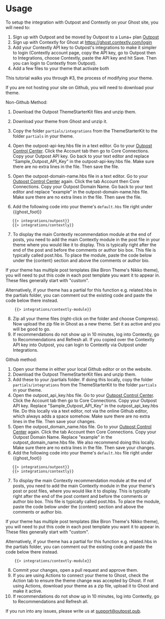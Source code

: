 # Usage

To setup the integration with Outpost and Contextly on your Ghost site, you will need to:
1) Sign up with Outpost and be moved by Outpost to a Luna+ plan [Outpost](https://admin.outpost.pub)
2) Sign up with Contextly for Ghost at https://ghost.contextly.com/login
3) Add your Contextly API key to Outpost's integrations to make it simpler to login (Contextly account page, copy the API key, go to Outpost then to Integrations, choose Contextly, paste the API key and hit Save. Then you can login to Contextly from Outpost).
4) Add a few files to your theme that activate both

This tutorial walks you through #3, the process of modifying your theme.

If you are not hosting your site on Github, you will need to download your theme.

Non-Github Method:

1. Download the Outpost ThemeStarterKit files and unzip them.

2. Download your theme from Ghost and unzip it.

3. Copy the folder `partials/integrations` from the ThemeStarterKit to the folder `partials` in your theme.

4. Open the outpost-api-key.hbs file in a text editor. Go to your [Outpost Control Center](https://admin.outpost.pub). Click the Account tab then go to Core Connections. Copy your Outpost API key. Go back to your text editor and replace "Sample_Outpost_API_Key" in the outpost-api-key.hbs file. Make sure there are no extra lines in the file. Then save the file.

5. Open the outpost-domain-name.hbs file in a text editor. Go to your [Outpost Control Center](https://admin.outpost.pub) again. Click the tab Account then Core Connections. Copy your Outpost Domain Name. Go back to your text editor and replace "example" in the outpost-domain-name.hbs file. Make sure there are no extra lines in the file. Then save the file.

6. Add the following code into your theme's `default.hbs` file right under {{ghost_foot}}

```
   {{> integrations/outpost}}
   {{> integrations/contextly}}
``` 

7. To display the main Contextly recommendation module at the end of posts, you need to add the main Contextly module in the post file in your theme where you would like it to display. This is typically right after the end of the post and before the comments or author bio box. This file is typically called post.hbs. To place the module, paste the code below under the {content} section and above the comments or author bio. 

If your theme has multiple post templates (like Biron Theme's Nikko theme), you will need to put this code in each post template you want it to appear in. These files generally start with "custom".

Alternatively, if your theme has a partial for this function e.g. related.hbs in the partials folder, you can comment out the existing code and paste the code below there instead.

```
    {{> integrations/contextly-module}}
```

8. Zip all your theme files (right-click on the folder and choose Compress). Now upload the zip file in Ghost as a new theme. Set it as active and you will be good to go.
9. If recommendations do not show up in 10 minutes, log into Contextly, go to Recommendations and Refresh all. If you copied over the Contextly API key into Outpost, you can login to Contextly via Outpost under Integrations.

Github method:

1. Open your theme in either your local Github editor or on the website.
2. Download the Outpost ThemeStarterKit files and unzip them.
3. Add these to your /partials folder. If doing this locally, copy the folder `partials/integrations` from the ThemeStarterKit to the folder `partials` in your theme.
4. Open the outpost_api_key.hbs file. Go to your <a href="https://admin.outpost.pub">Outpost Control Center</a>. Click the Account tab then go to Core Connections. Copy your Outpost API key. Replace "Sample_Outpost_API_Key" in the outpost_api_key.hbs file. Do this locally via a text editor, not via the online Github editor, which always adds a space somehow. Make sure there are no extra lines in the file. Then save your changes.
5. Open the outpost_domain_name.hbs file. Go to your <a href="https://admin.outpost.pub">Outpost Control Center</a> again. Click the tab Account then Core Connections. Copy your Outpost Domain Name. Replace "example" in the outpost_domain_name.hbs file. We also recommend doing this locally. Make sure there are no extra lines in the file. Then save your changes.
6. Add the following code into your theme's `default.hbs` file right under {{ghost_foot}}

```
   {{> integrations/outpost}}
   {{> integrations/contextly}}
``` 

7. To display the main Contextly recommendation module at the end of posts, you need to add the main Contextly module in the your theme's post or post files, where you would like it to display. This is typically right after the end of the post content and before the comments or author bio box. This file is typically called post.hbs. To place the module, paste the code below under the {content} section and above the comments or author bio. 

If your theme has multiple post templates (like Biron Theme's Nikko theme), you will need to put this code in each post template you want it to appear in. These files generally start with "custom".

Alternatively, if your theme has a partial for this function e.g. related.hbs in the partials folder, you can comment out the existing code and paste the code below there instead.

```
    {{> integrations/contextly-module}}
```
8. Commit your changes, open a pull request and approve them.
9. If you are using Actions to connect your theme to Ghost, check the Action tab to ensure the theme change was accepted by Ghost. If not using Actions, download your theme as a zip file, upload it to Ghost and make it active.
10. If recommendations do not show up in 10 minutes, log into Contextly, go to Recommendations and Refresh all.


If you run into any issues, please write us at support@outpost.pub.
